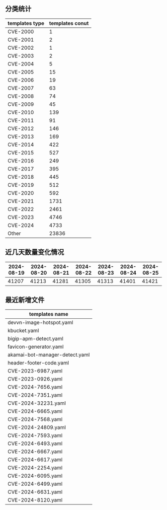 ## 分类统计
| templates type | templates conut | 
| --- | --- |
| CVE-2000 | 1 |
| CVE-2001 | 2 |
| CVE-2002 | 1 |
| CVE-2003 | 2 |
| CVE-2004 | 5 |
| CVE-2005 | 15 |
| CVE-2006 | 19 |
| CVE-2007 | 63 |
| CVE-2008 | 74 |
| CVE-2009 | 45 |
| CVE-2010 | 139 |
| CVE-2011 | 91 |
| CVE-2012 | 146 |
| CVE-2013 | 169 |
| CVE-2014 | 422 |
| CVE-2015 | 527 |
| CVE-2016 | 249 |
| CVE-2017 | 395 |
| CVE-2018 | 445 |
| CVE-2019 | 512 |
| CVE-2020 | 592 |
| CVE-2021 | 1731 |
| CVE-2022 | 2461 |
| CVE-2023 | 4746 |
| CVE-2024 | 4733 |
| Other | 23836 |
## 近几天数量变化情况
|2024-08-19 | 2024-08-20 | 2024-08-21 | 2024-08-22 | 2024-08-23 | 2024-08-24 | 2024-08-25|
|--- | ------ | ------ | ------ | ------ | ------ | ---|
|41207 | 41213 | 41281 | 41305 | 41313 | 41401 | 41421|
## 最近新增文件
| templates name | 
| --- |
| devvn-image-hotspot.yaml |
| kbucket.yaml |
| bigip-apm-detect.yaml |
| favicon-generator.yaml |
| akamai-bot-manager-detect.yaml |
| header-footer-code.yaml |
| CVE-2023-6987.yaml |
| CVE-2023-0926.yaml |
| CVE-2024-7656.yaml |
| CVE-2024-7351.yaml |
| CVE-2024-32231.yaml |
| CVE-2024-6665.yaml |
| CVE-2024-7568.yaml |
| CVE-2024-24809.yaml |
| CVE-2024-7593.yaml |
| CVE-2024-6493.yaml |
| CVE-2024-6667.yaml |
| CVE-2024-6617.yaml |
| CVE-2024-2254.yaml |
| CVE-2024-6095.yaml |
| CVE-2024-6499.yaml |
| CVE-2024-6631.yaml |
| CVE-2024-8120.yaml |
